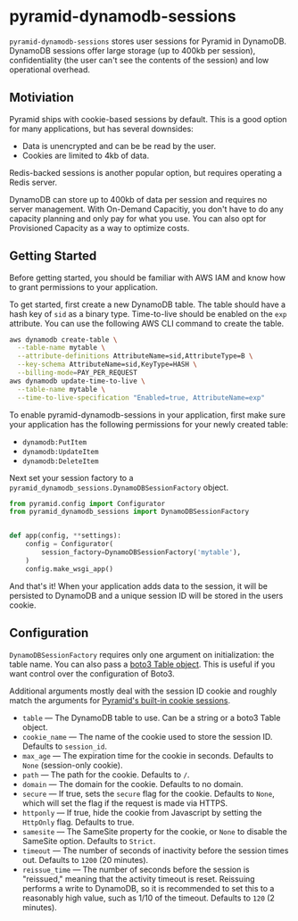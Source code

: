 # pyramid-dynamodb-sessions

`pyramid-dynamodb-sessions` stores user sessions for Pyramid in DynamoDB.
DynamoDB sessions offer large storage (up to 400kb per session), confidentiality (the user can't see the contents of the session) and low operational overhead.

## Motiviation

Pyramid ships with cookie-based sessions by default.
This is a good option for many applications, but has several downsides:

- Data is unencrypted and can be be read by the user.
- Cookies are limited to 4kb of data.

Redis-backed sessions is another popular option, but requires operating a Redis server.

DynamoDB can store up to 400kb of data per session and requires no server management.
With On-Demand Capacitiy, you don't have to do any capacity planning and only pay for what you use.
You can also opt for Provisioned Capacity as a way to optimize costs.

## Getting Started

Before getting started, you should be familiar with AWS IAM and know how to grant permissions to your application.

To get started, first create a new DynamoDB table.
The table should have a hash key of `sid` as a binary type.
Time-to-live should be enabled on the `exp` attribute.
You can use the following AWS CLI command to create the table.

```sh
aws dynamodb create-table \
  --table-name mytable \
  --attribute-definitions AttributeName=sid,AttributeType=B \
  --key-schema AttributeName=sid,KeyType=HASH \
  --billing-mode=PAY_PER_REQUEST
aws dynamodb update-time-to-live \
  --table-name mytable \
  --time-to-live-specification "Enabled=true, AttributeName=exp"
```

To enable pyramid-dynamodb-sessions in your application, first make sure your application has the following permissions for your newly created table:

- `dynamodb:PutItem`
- `dynamodb:UpdateItem`
- `dynamodb:DeleteItem`

Next set your session factory to a `pyramid_dynamodb_sessions.DynamoDBSessionFactory` object.

```python
from pyramid.config import Configurator
from pyramid_dynamodb_sessions import DynamoDBSessionFactory


def app(config, **settings):
    config = Configurator(
        session_factory=DynamoDBSessionFactory('mytable'),
    )
    config.make_wsgi_app()
```

And that's it!
When your application adds data to the session, it will be persisted to DynamoDB and a unique session ID will be stored in the users cookie.

## Configuration

`DynamoDBSessionFactory` requires only one argument on initialization:  the table name.
You can also pass a [boto3 Table object](https://boto3.amazonaws.com/v1/documentation/api/latest/reference/services/dynamodb.html#table).
This is useful if you want control over the configuration of Boto3.

Additional arguments mostly deal with the session ID cookie and roughly match the arguments for
[Pyramid's built-in cookie sessions](https://docs.pylonsproject.org/projects/pyramid/en/latest/api/session.html#pyramid.session.SignedCookieSessionFactory).

* `table` —  The DynamoDB table to use.
  Can be a string or a boto3 Table object.
* `cookie_name` — The name of the cookie used to store the session ID.
  Defaults to `session_id`.
* `max_age` —  The expiration time for the cookie in seconds.
  Defaults to `None` (session-only cookie).
* `path` — The path for the cookie.  Defaults to `/`.
* `domain` —  The domain for the cookie.
  Defaults to no domain.
* `secure` — If true, sets the `secure` flag for the cookie.
  Defaults to `None`, which will set the flag if the request is made via HTTPS.
* `httponly` —  If true, hide the cookie from Javascript by setting the `HttpOnly` flag.
  Defaults to true.
* `samesite` — The SameSite property for the cookie, or `None` to disable the SameSite option.
  Defaults to `Strict`.
* `timeout` — The number of seconds of inactivity before the session times out.
  Defaults to `1200` (20 minutes).
* `reissue_time` — The number of seconds before the session is "reissued," meaning that the activity timeout is reset.
  Reissuing performs a write to DynamoDB, so it is recommended to set this to a reasonably high value, such as 1/10 of the timeout.
  Defaults to `120`  (2 minutes).

